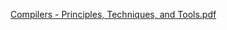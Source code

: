 [Compilers - Principles, Techniques, and Tools.pdf](https://github.com/shu6h4m/CompilersByAho/files/8259870/Compilers.-.Principles.Techniques.and.Tools.pdf)

